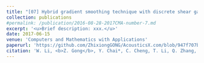 ```yaml
---
title: "[07] Hybrid gradient smoothing technique with discrete shear gap method for shell structures"
collection: publications
#permalink: /publication/2016-08-28-2017CMA-number-7.md
excerpt: '<u>Brief description: xxx.</u>'
date: 2017-06-15
venue: 'Computers and Mathematics with Applications'
paperurl: 'https://github.com/ZhixiongGONG/AcousticsX.com/blob/947f707b22bbd3298d73db5a392b3bcfd3d66424/files/Journal_C05_2017CMA(FEM).pdf'
citation: 'W. Li, <b>Z. Gong</b>, Y. Chai*, C. Cheng, T. Li, Q. Zhang, M. Wang.  Hybrid gradient smoothing technique with discrete shear gap method for shell structures. <i>Computers and Mathematics with Applications</i> 74, 1826-1856, (2017).'
---
```

